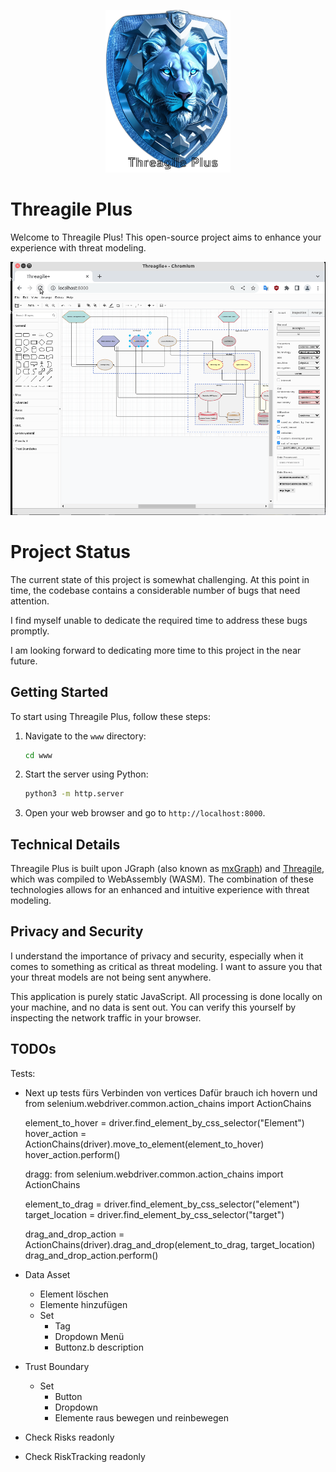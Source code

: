 <p align="center">
  <img src="./www/images/logo.png" alt="Threagile Plus Logo" width="200">
</p>


# Threagile Plus

Welcome to Threagile Plus! This open-source project aims to enhance your experience with threat modeling.

![showcase](finished.gif)

# Project Status

The current state of this project is somewhat challenging. At this point in time, the codebase contains a considerable number of bugs that need attention.

I find myself unable to dedicate the required time to address these bugs promptly. 

I am looking forward to dedicating more time to this project in the near future.

## Getting Started

To start using Threagile Plus, follow these steps:

1. Navigate to the `www` directory:
    ```bash
    cd www
    ```
2. Start the server using Python:
    ```bash
    python3 -m http.server
    ```
3. Open your web browser and go to `http://localhost:8000`.

## Technical Details

Threagile Plus is built upon JGraph (also known as [mxGraph](https://github.com/jgraph/mxgraph)) and [Threagile](https://github.com/Threagile/threagile), which was compiled to WebAssembly (WASM). The combination of these technologies allows for an enhanced and intuitive experience with threat modeling.

## Privacy and Security

I understand the importance of privacy and security, especially when it comes to something as critical as threat modeling. I want to assure you that your threat models are not being sent anywhere. 

This application is purely static JavaScript. All processing is done locally on your machine, and no data is sent out. You can verify this yourself by inspecting the network traffic in your browser.


## TODOs
Tests: 
- Next up tests fürs Verbinden von vertices
	Dafür brauch ich hovern und 
	from selenium.webdriver.common.action_chains import ActionChains

	element_to_hover = driver.find_element_by_css_selector("Element")
	hover_action = ActionChains(driver).move_to_element(element_to_hover)
	hover_action.perform()

	dragg:
	from selenium.webdriver.common.action_chains import ActionChains

	element_to_drag = driver.find_element_by_css_selector("element")
	target_location = driver.find_element_by_css_selector("target")

	drag_and_drop_action = ActionChains(driver).drag_and_drop(element_to_drag, target_location)
	drag_and_drop_action.perform()
- Data Asset 
	- Element löschen
	- Elemente hinzufügen
	- Set
		- Tag
		- Dropdown Menü
		- Buttonz.b description

- Trust Boundary
	- Set
		- Button
		- Dropdown
		- Elemente raus bewegen und reinbewegen
- Check Risks readonly
- Check RiskTracking readonly

